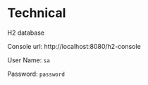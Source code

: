 # Technical
H2 database

Console url: http://localhost:8080/h2-console

User Name: `sa`

Password: `password`